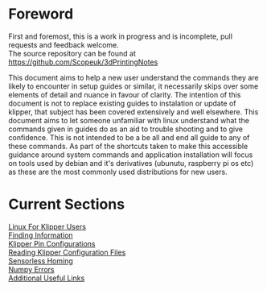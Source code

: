 # Foreword
First and foremost, this is a work in progress and is incomplete, pull requests and feedback welcome.   
The source repository can be found at <https://github.com/Scopeuk/3dPrintingNotes>   
   
This document aims to help a new user understand the commands they are likely to encounter in setup guides or similar, it necessarily skips over some elements of detail and nuance in favour of clarity.
The intention of this document is not to replace existing guides to instalation or update of klipper, that subject has been covered extensively and well elsewhere.
This document aims to let someone unfamiliar with linux understand what the commands given in guides do as an aid to trouble shooting and to give confidence.
This is not intended to be a be all and end all guide to any of these commands.
As part of the shortcuts taken to make this accessible guidance around system commands and application installation will focus on tools used by debian and it's derivatives (ubunutu, raspberry pi os etc) as these are the most commonly used distributions for new users.

# Current Sections
[Linux For Klipper Users](linuxForKlipperUsers.md)   
[Finding Information](FindingInformation.md)   
[Klipper Pin Configurations](klipperPinConfigurations.md)   
[Reading Klipper Configuration Files](klipperConfigs.md)  
[Sensorless Homing](sensorlessHoming.md)  
[Numpy Errors](NumpyErrors.md)   
[Additional Useful Links](UsefulLinks.md)   